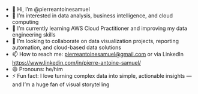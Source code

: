- 👋 Hi, I’m @pierreantoinesamuel  
- 👀 I’m interested in data analysis, business intelligence, and cloud computing  
- 🌱 I’m currently learning AWS Cloud Practitioner and improving my data engineering skills  
- 💞️ I’m looking to collaborate on data visualization projects, reporting automation, and cloud-based data solutions  
- 📫 How to reach me: pierreantoinesamuel@gmail.com or via LinkedIn https://www.linkedin.com/in/pierre-antoine-samuel/  
- 😄 Pronouns: he/him  
- ⚡ Fun fact: I love turning complex data into simple, actionable insights — and I’m a huge fan of visual storytelling  


<!---
pierreantoinesamuel/pierreantoinesamuel is a ✨ special ✨ repository because its `README.md` (this file) appears on your GitHub profile.
You can click the Preview link to take a look at your changes.
--->
